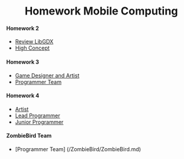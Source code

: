 <center><h1>Homework Mobile Computing</h1></center>

#### Homework 2
* [Review LibGDX](/hw2/reviewlibgdx.md)
* [High Concept](/hw2/highconcept_eelbat.md)

#### Homework 3
* [Game Designer and Artist](/hw3/GameDesigner_Art.md)
* [Programmer Team](/hw3/programmer_team.md)

#### Homework 4
* [Artist](/hw4/character.md)
* [Lead Programmer](/hw4/lead_prog.md)
* [Junior Programmer](/hw4/jun_prog.md)

#### ZombieBird Team
* [Programmer Team] (/ZombieBird/ZombieBird.md)

